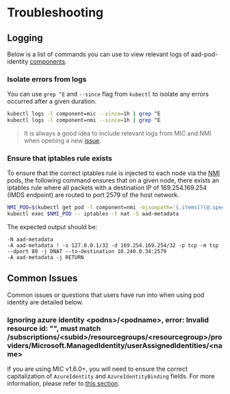 # Troubleshooting

## Logging

Below is a list of commands you can use to view relevant logs of aad-pod-identity [components](../../README.md#components).

### Isolate errors from logs

You can use `grep ^E` and `--since` flag from `kubectl` to isolate any errors occurred after a given duration.

```bash
kubectl logs -l component=mic --since=1h | grep ^E
kubectl logs -l component=nmi --since=1h | grep ^E
```

> It is always a good idea to include relevant logs from MIC and NMI when opening a new [issue](https://github.com/Azure/aad-pod-identity/issues).

### Ensure that iptables rule exists

To ensure that the correct iptables rule is injected to each node via the [NMI](../../README.md#node-managed-identity) pods, the following command ensures that on a given node, there exists an iptables rule where all packets with a destination IP of 169.254.169.254 (IMDS endpoint) are routed to port 2579 of the host network.

```bash
NMI_POD=$(kubectl get pod -l component=nmi -ojsonpath='{.items[?(@.spec.nodeName=="<NodeName>")].metadata.name}')
kubectl exec $NMI_POD -- iptables -t nat -S aad-metadata
```

The expected output should be:

```log
-N aad-metadata
-A aad-metadata ! -s 127.0.0.1/32 -d 169.254.169.254/32 -p tcp -m tcp --dport 80 -j DNAT --to-destination 10.240.0.34:2579
-A aad-metadata -j RETURN
```

## Common Issues

Common issues or questions that users have run into when using pod identity are detailed below.

### Ignoring azure identity \<podns\>/\<podname\>, error: Invalid resource id: "", must match /subscriptions/\<subid\>/resourcegroups/\<resourcegroup\>/providers/Microsoft.ManagedIdentity/userAssignedIdentities/\<name\>

If you are using MIC v1.6.0+, you will need to ensure the correct capitalization of `AzureIdentity` and `AzureIdentityBinding` fields. For more information, please refer to [this section](../../README.md#v160-breaking-change).
